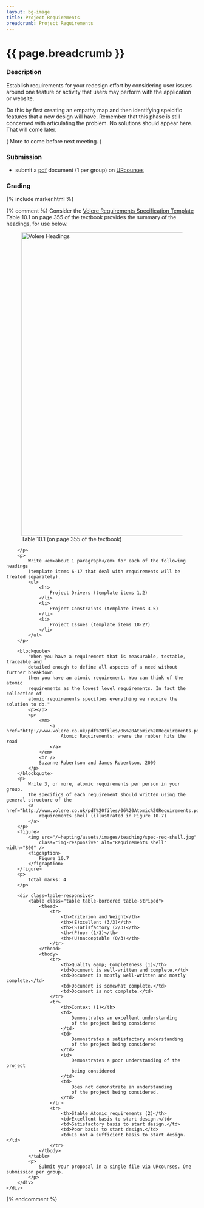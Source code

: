 ```yaml
---
layout: bg-image
title: Project Requirements
breadcrumb: Project Requirements
---
```

# {{ page.breadcrumb }}

### Description

Establish requirements for your redesign effort by considering user issues around
one feature or activity that users may perform with the application or website.

Do this by first creating an empathy map and then identifying speicific features that a new
design will have. Remember that this phase is still concerned with articulating the
problem.  No solutions should appear here. That will come later.

( More to come before next meeting. )

### Submission

* submit a [pdf](https://en.wikipedia.org/wiki/PDF) document (1 per group) on [URcourses](https://urcourses.uregina.ca/course/view.php?id=2084)

### Grading

{% include marker.html %}

{% comment %}
Consider the
			<a href="http://www.volere.co.uk/template.htm">
				Volere Requirements Specification Template
			</a>
			<br />
			Table 10.1 on page 355 of the textbook provides the summary of the headings, for use below.<br />
			<figure>
				<img src="/~hepting/assets/images/teaching/volere-headings.jpg"
					class="img-responsive" alt="Volere Headings" width="800" />
				<figcaption>
					Table 10.1 (on page 355 of the textbook)
				</figcaption>
		</figure>


		</p>			
		<p>
			Write <em>about 1 paragraph</em> for each of the following headings
			(template items 6-17 that deal with requirements will be treated separately).
			<ul>
				<li>
					Project Drivers (template items 1,2)
				</li>
				<li>
					Project Constraints (template items 3-5)
				</li>
				<li>
					Project Issues (template items 18-27)
				</li>
			</ul>
		</p>

		<blockquote>
			"When you have a requirement that is measurable, testable, traceable and
			detailed enough to define all aspects of a need without further breakdown
			then you have an atomic requirement. You can think of the atomic
			requirements as the lowest level requirements. In fact the collection of
			atomic requirements specifies everything we require the solution to do."
			<p></p>
			<p>
				<em>
					<a href="http://www.volere.co.uk/pdf%20files/06%20Atomic%20Requirements.pdf">
						Atomic Requirements: where the rubber hits the road
					</a>
				</em>
				<br />
				Suzanne Robertson and James Robertson, 2009
			</p>
		</blockquote>
		<p>
			Write 3, or more, atomic requirements per person in your group.
			The specifics of each requirement should written using the general structure of the
			<a href="http://www.volere.co.uk/pdf%20files/06%20Atomic%20Requirements.pdf">
				requirements shell (illustrated in Figure 10.7)
			</a>
		</p>
		<figure>
			<img src="/~hepting/assets/images/teaching/spec-req-shell.jpg"
				class="img-responsive" alt="Requirements shell" width="800" />
			<figcaption>
				Figure 10.7
			</figcaption>
		</figure>
		<p>
			Total marks: 4
		</p>

		<div class=table-responsive>
			<table class="table table-bordered table-striped">  
				<thead>
					<tr>
						<th>Criterion and Weight</th>
						<th>(E)xcellent (3/3)</th>
						<th>(S)atisfactory (2/3)</th>
						<th>(P)oor (1/3)</th>
						<th>(U)nacceptable (0/3)</th>
					</tr>
				</thead>
				<tbody>
					<tr>
						<th>Quality &amp; Completeness (1)</th>
						<td>Document is well-written and complete.</td>
						<td>Document is mostly well-written and mostly complete.</td>
						<td>Document is somewhat complete.</td>
						<td>Document is not complete.</td>
					</tr>
					<tr>
						<th>Context (1)</th>
						<td>
							Demonstrates an excellent understanding
							of the project being considered
						</td>
						<td>
							Demonstrates a satisfactory understanding
							of the project being considered
						</td>
						<td>
							Demonstrates a poor understanding of the project
							being considered
						</td>
						<td>
							Does not demonstrate an understanding
							of the project being considered.
						</td>
					</tr>
					<tr>
						<th>Stable Atomic requirements (2)</th>
						<td>Excellent basis to start design.</td>
						<td>Satisfactory basis to start design.</td>
						<td>Poor basis to start design.</td>
						<td>Is not a sufficient basis to start design.</td>
					</tr>
				</tbody>
			</table>
			<p>
				Submit your proposal in a single file via URcourses. One submission per group.
			</p>
		</div>
	</div>
  {% endcomment %}
